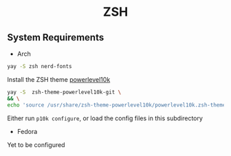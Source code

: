 <h1 align="center">ZSH</h1>

## System Requirements
- Arch
```bash
yay -S zsh nerd-fonts
```

Install the ZSH theme [powerlevel10k](https://github.com/romkatv/powerlevel10k)

```bash
yay -S  zsh-theme-powerlevel10k-git \
&& \
echo 'source /usr/share/zsh-theme-powerlevel10k/powerlevel10k.zsh-theme' >>~/.zshrc
```

Either run `p10k configure`, or load the config files in this subdirectory

- Fedora

Yet to be configured
